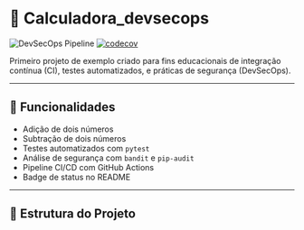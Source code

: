 # 🧮 Calculadora_devsecops

![DevSecOps Pipeline](https://github.com/gedrotti/Calculadora_devsecops/actions/workflows/devsecops-pipeline.yml/badge.svg)
[![codecov](https://codecov.io/gh/gedrotti/Calculadora_devsecops/branch/main/graph/badge.svg)](https://codecov.io/gh/gedrotti/Calculadora_devsecops)

Primeiro projeto de exemplo criado para fins educacionais de integração contínua (CI), testes automatizados, e práticas de segurança (DevSecOps).

---

## 🚀 Funcionalidades

- Adição de dois números
- Subtração de dois números
- Testes automatizados com `pytest`
- Análise de segurança com `bandit` e `pip-audit`
- Pipeline CI/CD com GitHub Actions
- Badge de status no README

---

## 📁 Estrutura do Projeto

